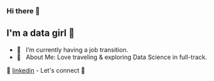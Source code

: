 ### Hi there 👋

## I'm a data girl 👧

- 🌱  &nbsp; I’m currently having a job transition. 
- 💜  &nbsp; About Me: Love traveling & exploring Data Science in full-track. 

👔 [linkedin][linkedin] - Let's connect 🤝
 
[linkedin]: https://www.linkedin.com/in/xinyue-liu-237641169/

